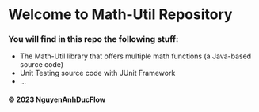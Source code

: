 # Welcome to Math-Util Repository
### You will find in this repo the following stuff:
* The Math-Util library that offers multiple math functions (a
Java-based source code)
* Unit Testing source code with JUnit Framework
* ...

#### © 2023 NguyenAnhDucFlow